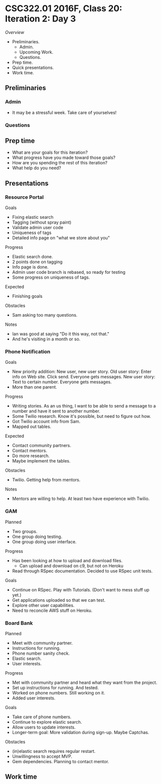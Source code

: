 CSC322.01 2016F, Class 20: Iteration 2: Day 3
=============================================

_Overview_

* Preliminaries.
    * Admin.
    * Upcoming Work.
    * Questions.
* Prep time.
* Quick presentations.
* Work time.

Preliminaries
-------------

### Admin

* It may be a stressful week.  Take care of yourselves!

### Questions

Prep time
---------

* What are your goals for this iteration?
* What progress have you made toward those goals?
* How are you spending the rest of this iteration?
* What help do you need?

Presentations
-------------

### Resource Portal

Goals

* Fixing elastic search
* Tagging (without spray paint)
* Validate admin user code
* Uniqueness of tags
* Detailed info page on "what we store about you"

Progress

* Elastic search done.
* 2 points done on tagging
* Info page is done.
* Admin user code branch is rebased, so ready for testing
* Some progress on uniqueness of tags.

Expected

* Finishing goals

Obstacles

* Sam asking too many questions.

Notes

* Ian was good at saying "Do it this way, not that."
* And he's visiting in a month or so.

### Phone Notification

Goals

* New priority addition: New user, new user story.  Old user story: 
  Enter info on Web site.  Click send.  Everyone gets messages.
  New user story: Text to certain number.  Everyone gets messages.
* More than one parent.

Progress

* Writing stories.  As an us thing, I want to be able to send a message
  to a number and have it sent to another number.
* Some Twilio research.  Know it's possible, but need to figure out how.
* Got Twilio account info from Sam.
* Mapped out tables.

Expected

* Contact community partners.
* Contact mentors.
* Do more research.
* Maybe implement the tables.

Obstacles

* Twilio.  Getting help from mentors.

Notes

* Mentors are willing to help.  At least two have experience with
  Twilio.

### GAM

Planned

* Two groups.
* One group doing testing.
* One group doing user interface.

Progress

* Has been looking at how to upload and download files.
    * Can upload and download on c9, but not on Heroku
* Read through RSpec documentation.  Decided to use RSpec unit tests.

Goals

* Continue on RSpec.  Play with Tutorials.  (Don't want to mess stuff
  up yet.)
* Get applications uploaded so that we can test.
* Explore other user capabilities.
* Need to reconcile AWS stuff on Heroku.

### Board Bank

Planned

* Meet with community partner.
* Instructions for running.
* Phone number sanity check.
* Elastic search.
* User interests.

Progress

* Met with community partner and heard what they want from the project.
* Set up instructions for running.  And tested.
* Worked on phone numbers.  Still working on it.
* Added user interests.

Goals

* Take care of phone numbers.
* Continue to explore elastic search.
* Allow users to update interests.
* Longer-term goal: More validation during sign-up.  Maybe Captchas.

Obstacles

* (in)elastic search requires regular restart.
* Unwillingness to accept MVP.
* Gem dependencies.  Planning to contact mentor.

Work time
---------
